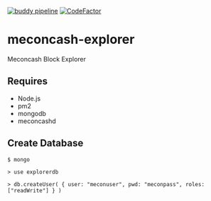 [![buddy pipeline](https://app.buddy.works/mecon-coin/meconcash-explorer/pipelines/pipeline/134502/badge.svg?token=5b65ba623fde6464e200d69e9ea8cedc04b7a01e5183080f2bee1e5e20a81143 "buddy pipeline")](https://app.buddy.works/mecon-coin/meconcash-explorer/pipelines/pipeline/134502)
[![CodeFactor](https://www.codefactor.io/repository/github/mecon-coin/meconcash-explorer/badge)](https://www.codefactor.io/repository/github/mecon-coin/meconcash-explorer)

# meconcash-explorer

Meconcash Block Explorer

## Requires

- Node.js
- pm2
- mongodb
- meconcashd

## Create Database

`$ mongo`

`> use explorerdb`

`> db.createUser( { user: "meconuser", pwd: "meconpass", roles: ["readWrite"] } )`

